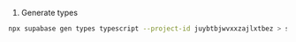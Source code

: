 1. Generate types

```bash
npx supabase gen types typescript --project-id juybtbjwvxxzajlxtbez > src/types/supabase.ts
```
